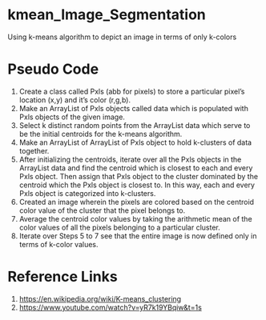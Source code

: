 # kmean_Image_Segmentation
Using k-means algorithm to depict an image in terms of only k-colors

# Pseudo Code

1.	Create a class called Pxls (abb for pixels) to store a particular pixel’s location (x,y) and it’s color (r,g,b).
2.	Make an ArrayList of Pxls objects called data which is populated with Pxls objects of the given image.
3.	Select k distinct random points from the ArrayList data which serve to be the initial centroids for the k-means algorithm.
4.	Make an ArrayList of ArrayList of Pxls object to hold k-clusters of data together.
5.	After initializing the centroids, iterate over all the Pxls objects in the ArrayList data and find the centroid which is closest to each and every Pxls object. Then assign that Pxls object to the cluster dominated by the centroid which the Pxls object is closest to. In this way, each and every Pxls object is categorized into k-clusters.
6.	Created an image wherein the pixels are colored based on the centroid color value of the cluster that the pixel belongs to.
7.	Average the centroid color values by taking the arithmetic mean of the color values of all the pixels belonging to a particular cluster.
8.	Iterate over Steps 5 to 7 see that the entire image is now defined only in terms of k-color values.

# Reference Links
1. https://en.wikipedia.org/wiki/K-means_clustering
2. https://www.youtube.com/watch?v=yR7k19YBqiw&t=1s
